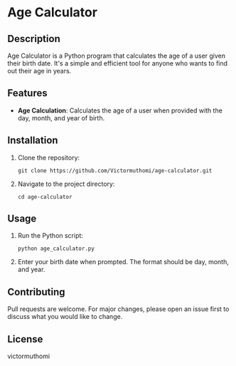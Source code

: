 # Age Calculator

## Description
Age Calculator is a Python program that calculates the age of a user given their birth date. It's a simple and efficient tool for anyone who wants to find out their age in years.

## Features
- **Age Calculation**: Calculates the age of a user when provided with the day, month, and year of birth.

## Installation
1. Clone the repository:
    ```
    git clone https://github.com/Victormuthomi/age-calculator.git
    ```
2. Navigate to the project directory:
    ```
    cd age-calculator
    ```

## Usage
1. Run the Python script:
    ```
    python age_calculator.py
    ```
2. Enter your birth date when prompted. The format should be day, month, and year.

## Contributing
Pull requests are welcome. For major changes, please open an issue first to discuss what you would like to change.

## License
victormuthomi
